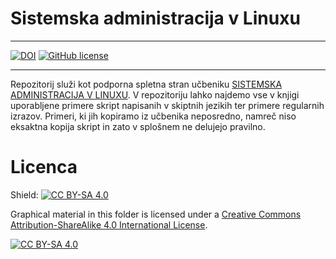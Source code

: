 # Sistemska administracija v Linuxu

---

[![DOI](https://img.shields.io/badge/DOI-10.18690/um.feri.11.2023-blue)](https://doi.org/10.18690/um.feri.11.2023)
[![GitHub license](https://img.shields.io/github/license/firefly-cpp/sistemska-administracija-ucbenik.svg)](https://github.com/firefly-cpp/sistemska-administracija-ucbenik/blob/master/LICENSE)

---

Repozitorij služi kot podporna spletna stran učbeniku [SISTEMSKA ADMINISTRACIJA V LINUXU](https://doi.org/10.18690/um.feri.11.2023). V repozitoriju lahko najdemo vse v knjigi uporabljene primere skript napisanih v skiptnih jezikih ter primere regularnih izrazov. Primeri, ki jih kopiramo iz učbenika neposredno, namreč niso eksaktna kopija skript in zato v splošnem ne delujejo pravilno.

# Licenca

Shield: [![CC BY-SA 4.0][cc-by-sa-shield]][cc-by-sa]

Graphical material in this folder is licensed under a
[Creative Commons Attribution-ShareAlike 4.0 International License][cc-by-sa].

[![CC BY-SA 4.0][cc-by-sa-image]][cc-by-sa]

[cc-by-sa]: http://creativecommons.org/licenses/by-sa/4.0/
[cc-by-sa-image]: https://licensebuttons.net/l/by-sa/4.0/88x31.png
[cc-by-sa-shield]: https://img.shields.io/badge/License-CC%20BY--SA%204.0-lightgrey.svg

